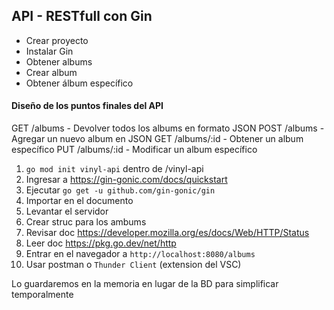 ## API - RESTfull con Gin

- Crear proyecto
- Instalar Gin
- Obtener albums
- Crear album
- Obtener álbum específico

#### Diseño de los puntos finales del API

GET /albums - Devolver todos los albums en formato JSON
POST /albums - Agregar un nuevo album en JSON
GET /albums/:id - Obtener un album específico
PUT /albums/:id - Modificar un album específico

1. `go mod init vinyl-api` dentro de /vinyl-api
2. Ingresar a https://gin-gonic.com/docs/quickstart
3. Ejecutar `go get -u github.com/gin-gonic/gin`
4. Importar en el documento
5. Levantar el servidor
6. Crear struc para los ambums
7. Revisar doc https://developer.mozilla.org/es/docs/Web/HTTP/Status
8. Leer doc https://pkg.go.dev/net/http
9. Entrar en el navegador a `http://localhost:8080/albums`
10. Usar postman o `Thunder Client` (extension del VSC)

Lo guardaremos en la memoria en lugar de la BD para simplificar temporalmente
